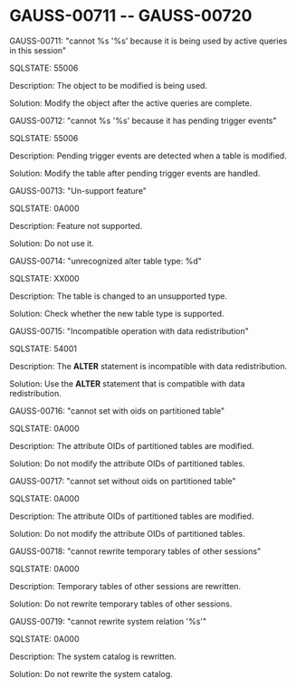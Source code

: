 # GAUSS-00711 -- GAUSS-00720<a name="EN-US_TOPIC_0302073189"></a>

GAUSS-00711: "cannot %s '%s' because it is being used by active queries in this session"

SQLSTATE: 55006

Description: The object to be modified is being used.

Solution: Modify the object after the active queries are complete.

GAUSS-00712: "cannot %s '%s' because it has pending trigger events"

SQLSTATE: 55006

Description: Pending trigger events are detected when a table is modified.

Solution: Modify the table after pending trigger events are handled.

GAUSS-00713: "Un-support feature"

SQLSTATE: 0A000

Description: Feature not supported.

Solution: Do not use it.

GAUSS-00714: "unrecognized alter table type: %d"

SQLSTATE: XX000

Description: The table is changed to an unsupported type.

Solution: Check whether the new table type is supported.

GAUSS-00715: "Incompatible operation with data redistribution"

SQLSTATE: 54001

Description: The  **ALTER**  statement is incompatible with data redistribution.

Solution: Use the  **ALTER**  statement that is compatible with data redistribution.

GAUSS-00716: "cannot set with oids on partitioned table"

SQLSTATE: 0A000

Description: The attribute OIDs of partitioned tables are modified.

Solution: Do not modify the attribute OIDs of partitioned tables.

GAUSS-00717: "cannot set without oids on partitioned table"

SQLSTATE: 0A000

Description: The attribute OIDs of partitioned tables are modified.

Solution: Do not modify the attribute OIDs of partitioned tables.

GAUSS-00718: "cannot rewrite temporary tables of other sessions"

SQLSTATE: 0A000

Description: Temporary tables of other sessions are rewritten.

Solution: Do not rewrite temporary tables of other sessions.

GAUSS-00719: "cannot rewrite system relation '%s'"

SQLSTATE: 0A000

Description: The system catalog is rewritten.

Solution: Do not rewrite the system catalog.

